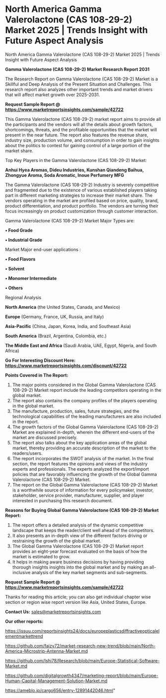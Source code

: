 # North America Gamma Valerolactone (CAS 108-29-2) Market 2025 | Trends Insight with Future Aspect Analysis
North America Gamma Valerolactone (CAS 108-29-2) Market 2025 | Trends Insight with Future Aspect Analysis

<strong>Gamma Valerolactone (CAS 108-29-2) Market Research Report 2031</strong>

The Research Report on Gamma Valerolactone (CAS 108-29-2) Market is a Skillful and Deep Analysis of the Present Situation and Challenges. This research report also analyzes other important trends and market drivers that will affect market growth over 2025-2031.

<strong>Request Sample Report @ <a href=https://www.marketreportsinsights.com/sample/42722>https://www.marketreportsinsights.com/sample/42722</a></strong>

This Gamma Valerolactone (CAS 108-29-2) market report aims to provide all the participants and the vendors will all the details about growth factors, shortcomings, threats, and the profitable opportunities that the market will present in the near future. The report also features the revenue share, industry size, production volume, and consumption in order to gain insights about the politics to contest for gaining control of a large portion of the market share.

Top Key Players in the Gamma Valerolactone (CAS 108-29-2) Market:

<strong>Anhui Hyea Aromas, Dideu Industries, Kunshan Qiandeng Baihua, Zhongyue Aroma, Soda Aromatic, Inoue Perfumery MFG</strong>

The Gamma Valerolactone (CAS 108-29-2) Industry is severely competitive and fragmented due to the existence of various established players taking part in different marketing strategies to increase their market share. The vendors operating in the market are profiled based on price, quality, brand, product differentiation, and product portfolio. The vendors are turning their focus increasingly on product customization through customer interaction.

Gamma Valerolactone (CAS 108-29-2) Market Major Types are:

<strong>•  Food Grade

•  Industrial Grade</strong>

Market Major end-user applications :

<strong>•  Food Flavors

•  Solvent

•  Monomer Intermediate

•  Others</strong>

Regional Analysis

</u><strong><b>North America</b></strong> (the United States, Canada, and Mexico)

<strong><b>Europe </b></strong>(Germany, France, UK, Russia, and Italy)

<strong><b>Asia-Pacific</b></strong> (China, Japan, Korea, India, and Southeast Asia)

<strong><b>South America</b></strong> (Brazil, Argentina, Colombia, etc.)

<strong><b>The Middle East and Africa</b></strong> (Saudi Arabia, UAE, Egypt, Nigeria, and South Africa)

<strong>Go For Interesting Discount Here: <a href=https://www.marketreportsinsights.com/discount/42722>https://www.marketreportsinsights.com/discount/42722</a></strong>

<strong>Points Covered in The Report:</strong>
<ol>
  <li>The major points considered in the Global Gamma Valerolactone (CAS 108-29-2) Market report include the leading competitors operating in the global market.</li>
  <li>The report also contains the company profiles of the players operating in the global market.</li>
  <li>The manufacture, production, sales, future strategies, and the technological capabilities of the leading manufacturers are also included in the report.</li>
  <li>The growth factors of the Global Gamma Valerolactone (CAS 108-29-2) Market are explained in-depth, wherein the different end-users of the market are discussed precisely.</li>
  <li>The report also talks about the key application areas of the global market, thereby providing an accurate description of the market to the readers/users.</li>
  <li>The report incorporates the SWOT analysis of the market. In the final section, the report features the opinions and views of the industry experts and professionals. The experts analyzed the export/import policies that are favorably influencing the growth of the Global Gamma Valerolactone (CAS 108-29-2) Market.</li>
  <li>The report on the Global Gamma Valerolactone (CAS 108-29-2) Market is a worthwhile source of information for every policymaker, investor, stakeholder, service provider, manufacturer, supplier, and player interested in purchasing this research document.</li>
</ol>
<strong>Reasons for Buying Global Gamma Valerolactone (CAS 108-29-2) Market Report:</strong>

<ol>
  <li>The report offers a detailed analysis of the dynamic competitive landscape that keeps the reader/client well ahead of the competitors.</li>
  <li>It also presents an in-depth view of the different factors driving or restraining the growth of the global market.</li>
  <li>The Global Gamma Valerolactone (CAS 108-29-2) Market report provides an eight-year forecast evaluated on the basis of how the market is estimated to grow.</li>
  <li>It helps in making aware business decisions by having providing thorough insights insights into the global market and by making an all-inclusive analysis of the key market segments and sub-segments.</li>
</ol>
<strong>Request Sample Report @ <a href=https://www.marketreportsinsights.com/sample/42722>https://www.marketreportsinsights.com/sample/42722</a></strong>


Thanks for reading this article; you can also get individual chapter wise section or region wise report version like Asia, United States, Europe.

<strong>Contact Us:</strong>
sales@marketreportsinsights.com

<strong>Our other reports:</strong>

<a href=https://issuu.com/reportsinsights24/docs/europeplasticsdiffractiveopticalelementmarkettrend>https://issuu.com/reportsinsights24/docs/europeplasticsdiffractiveopticalelementmarkettrend</a>

<a href=https://github.com/faizy72/market-research-new-trend/blob/main/North-America-Microstrip-Antenna-Market.md>https://github.com/faizy72/market-research-new-trend/blob/main/North-America-Microstrip-Antenna-Market.md</a>

<a href=https://github.com/Ishi78/Research/blob/main/Europe-Statistical-Software-Market.md>https://github.com/Ishi78/Research/blob/main/Europe-Statistical-Software-Market.md</a>

<a href=https://github.com/digitalgrowth4347/marketing-report/blob/main/Europe-Human-Capital-Management-Solution-Market.md>https://github.com/digitalgrowth4347/marketing-report/blob/main/Europe-Human-Capital-Management-Solution-Market.md</a>

<a href=https://ameblo.jp/cargo656/entry-12891442046.html>https://ameblo.jp/cargo656/entry-12891442046.html</a>"
